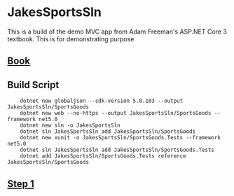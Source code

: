 # JakesSportsSln
This is a build of the demo MVC app from Adam Freeman's ASP.NET Core 3 textbook. This is for demonstrating purpose
## [Book](https://www.apress.com/gp/book/9781484254394)

## Build Script

        dotnet new globaljson --sdk-version 5.0.103 --output JakesSportsSln/SportsGoods
        dotnet new web --no-https --output JakesSportsSln/SportsGoods --framework net5.0
        dotnet new sln -o JakesSportsSln
        dotnet sln JakesSportsSln add JakesSportsSln/SportsGoods
        dotnet new xunit -o JakesSportsSln/SportsGoods.Tests --framework net5.0
        dotnet sln JakesSportsSln add JakesSportsSln/SportsGoods.Tests 
        dotnet add JakesSportsSln/SportsGoods.Tests reference JakesSportsSln/SportsGoods
        
## [Step 1](https://github.com/JacobEhrman91/JakesSportsSln/blob/master/images/LAB%201B%20-%20SportsStore%20A%20Real%20Application%20(in-class)%20step1.PNG)

